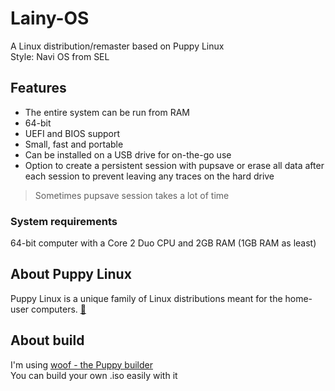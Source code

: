 # Lainy-OS
A Linux distribution/remaster based on Puppy Linux  
Style: Navi OS from SEL  

## Features
- The entire system can be run from RAM
- 64-bit
- UEFI and BIOS support
- Small, fast and portable
- Can be installed on a USB drive for on-the-go use
- Option to create a persistent session with pupsave or erase all data after each session to prevent leaving any traces on the hard drive

> Sometimes pupsave session takes a lot of time

### System requirements
64-bit computer with a Core 2 Duo CPU and 2GB RAM (1GB RAM as least)

## About Puppy Linux
Puppy Linux is a unique family of Linux distributions meant for the home-user computers. [🐶](https://puppylinux-woof-ce.github.io/)

## About build
I'm using [woof - the Puppy builder](https://github.com/puppylinux-woof-CE/woof-CE)  
You can build your own .iso easily with it
